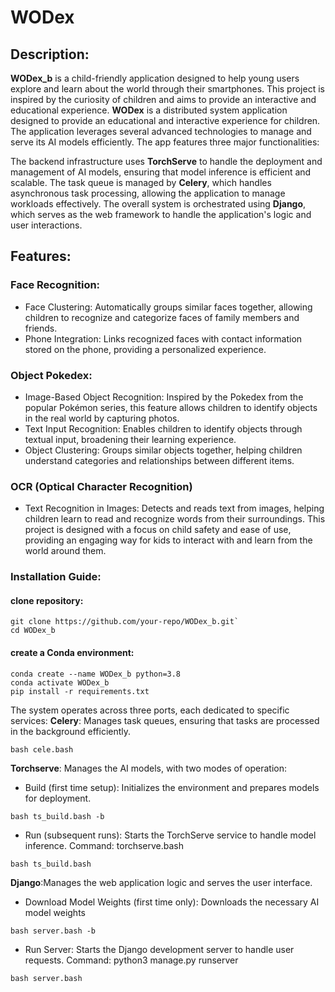# WODex 
## Description:
**WODex_b** is a child-friendly application designed to help young users explore and learn about the world through their smartphones. 
This project is inspired by the curiosity of children and aims to provide an interactive and educational experience.
**WODex** is a distributed system application designed to provide an educational and interactive experience for children. The application leverages several advanced technologies to manage and serve its AI models efficiently. The app features three major functionalities: 

The backend infrastructure uses **TorchServe** to handle the deployment and management of AI models, ensuring that model inference is efficient and scalable. The task queue is managed by **Celery**, which handles asynchronous task processing, allowing the application to manage workloads effectively. The overall system is orchestrated using **Django**, which serves as the web framework to handle the application's logic and user interactions.
## Features:
### Face Recognition:
- Face Clustering: Automatically groups similar faces together, allowing children to recognize and categorize faces of family members and friends.
- Phone Integration: Links recognized faces with contact information stored on the phone, providing a personalized experience.
### Object Pokedex:
- Image-Based Object Recognition: Inspired by the Pokedex from the popular Pokémon series, this feature allows children to identify objects in the real world by capturing photos.
- Text Input Recognition: Enables children to identify objects through textual input, broadening their learning experience.
- Object Clustering: Groups similar objects together, helping children understand categories and relationships between different items.
### OCR (Optical Character Recognition)
- Text Recognition in Images: Detects and reads text from images, helping children learn to read and recognize words from their surroundings.
This project is designed with a focus on child safety and ease of use, providing an engaging way for kids to interact with and learn from the world around them.


### Installation Guide:
#### clone repository:
```
git clone https://github.com/your-repo/WODex_b.git`
cd WODex_b
```

#### create a Conda environment:
```
conda create --name WODex_b python=3.8
conda activate WODex_b
pip install -r requirements.txt
```

The system operates across three ports, each dedicated to specific services:
**Celery**: Manages task queues, ensuring that tasks are processed in the background efficiently.
```
bash cele.bash
```

**Torchserve**: Manages the AI models, with two modes of operation:
- Build (first time setup): 
Initializes the environment and prepares models for deployment.
```
bash ts_build.bash -b
```
- Run (subsequent runs): Starts the TorchServe service to handle model inference. Command: torchserve.bash
```
bash ts_build.bash
```

**Django**:Manages the web application logic and serves the user interface.
- Download Model Weights (first time only): Downloads the necessary AI model weights
```
bash server.bash -b
```
- Run Server: Starts the Django development server to handle user requests. Command: python3 manage.py runserver
```
bash server.bash
```
